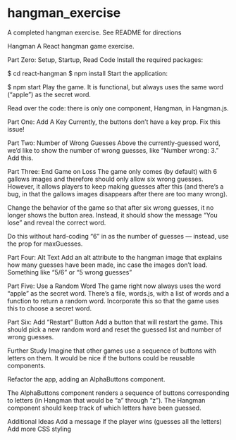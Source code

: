 # hangman_exercise
A completed hangman exercise. See README for directions

Hangman
A React hangman game exercise.

Part Zero: Setup, Startup, Read Code
Install the required packages:

$ cd react-hangman
$ npm install
Start the application:

$ npm start
Play the game. It is functional, but always uses the same word (“apple”) as the secret word.

Read over the code: there is only one component, Hangman, in Hangman.js.

Part One: Add A Key
Currently, the buttons don’t have a key prop. Fix this issue!

Part Two: Number of Wrong Guesses
Above the currently-guessed word, we’d like to show the number of wrong guesses, like “Number wrong: 3.” Add this.

Part Three: End Game on Loss
The game only comes (by default) with 6 gallows images and therefore should only allow six wrong guesses. However, it allows players to keep making guesses after this (and there’s a bug, in that the gallows images disappears after there are too many wrong).

Change the behavior of the game so that after six wrong guesses, it no longer shows the button area. Instead, it should show the message “You lose” and reveal the correct word.

Do this without hard-coding “6” in as the number of guesses — instead, use the prop for maxGuesses.

Part Four: Alt Text
Add an alt attribute to the hangman image that explains how many guesses have been made, inc case the images don’t load. Something like “5/6” or “5 wrong guesses”

Part Five: Use a Random Word
The game right now always uses the word “apple” as the secret word. There’s a file, words.js, with a list of words and a function to return a random word. Incorporate this so that the game uses this to choose a secret word.

Part Six: Add “Restart” Button
Add a button that will restart the game. This should pick a new random word and reset the guessed list and number of wrong guesses.

Further Study
Imagine that other games use a sequence of buttons with letters on them. It would be nice if the buttons could be reusable components.

Refactor the app, adding an AlphaButtons component.

The AlphaButtons component renders a sequence of buttons corresponding to letters (in Hangman that would be “a” through “z”). The Hangman component should keep track of which letters have been guessed.

Additional Ideas
Add a message if the player wins (guesses all the letters)
Add more CSS styling
